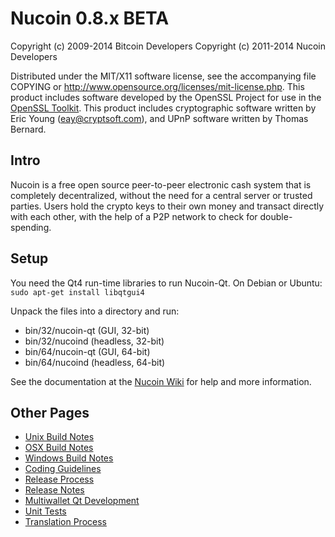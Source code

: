 Nucoin 0.8.x BETA
====================

Copyright (c) 2009-2014 Bitcoin Developers
Copyright (c) 2011-2014 Nucoin Developers

Distributed under the MIT/X11 software license, see the accompanying
file COPYING or http://www.opensource.org/licenses/mit-license.php.
This product includes software developed by the OpenSSL Project for use in the [OpenSSL Toolkit](http://www.openssl.org/). This product includes
cryptographic software written by Eric Young ([eay@cryptsoft.com](mailto:eay@cryptsoft.com)), and UPnP software written by Thomas Bernard.


Intro
---------------------
Nucoin is a free open source peer-to-peer electronic cash system that is
completely decentralized, without the need for a central server or trusted
parties.  Users hold the crypto keys to their own money and transact directly
with each other, with the help of a P2P network to check for double-spending.


Setup
---------------------
You need the Qt4 run-time libraries to run Nucoin-Qt. On Debian or Ubuntu:
	`sudo apt-get install libqtgui4`

Unpack the files into a directory and run:

- bin/32/nucoin-qt (GUI, 32-bit)
- bin/32/nucoind (headless, 32-bit)
- bin/64/nucoin-qt (GUI, 64-bit)
- bin/64/nucoind (headless, 64-bit)

See the documentation at the [Nucoin Wiki](http://nucoin.info)
for help and more information.


Other Pages
---------------------
- [Unix Build Notes](build-unix.md)
- [OSX Build Notes](build-osx.md)
- [Windows Build Notes](build-msw.md)
- [Coding Guidelines](coding.md)
- [Release Process](release-process.md)
- [Release Notes](release-notes.md)
- [Multiwallet Qt Development](multiwallet-qt.md)
- [Unit Tests](unit-tests.md)
- [Translation Process](translation_process.md)
